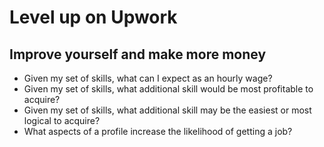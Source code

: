 # Level up on Upwork
## Improve yourself and make more money

* Given my set of skills, what can I expect as an hourly wage?
* Given my set of skills, what additional skill would be most profitable to acquire?
* Given my set of skills, what additional skill may be the easiest or most logical to acquire?
* What aspects of a profile increase the likelihood of getting a job?
